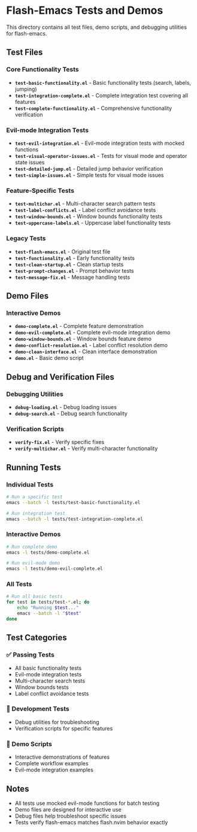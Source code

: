 # Flash-Emacs Tests and Demos

This directory contains all test files, demo scripts, and debugging utilities for flash-emacs.

## Test Files

### Core Functionality Tests
- **`test-basic-functionality.el`** - Basic functionality tests (search, labels, jumping)
- **`test-integration-complete.el`** - Complete integration test covering all features
- **`test-complete-functionality.el`** - Comprehensive functionality verification

### Evil-mode Integration Tests
- **`test-evil-integration.el`** - Evil-mode integration tests with mocked functions
- **`test-visual-operator-issues.el`** - Tests for visual mode and operator state issues
- **`test-detailed-jump.el`** - Detailed jump behavior verification
- **`test-simple-issues.el`** - Simple tests for visual mode issues

### Feature-Specific Tests
- **`test-multichar.el`** - Multi-character search pattern tests
- **`test-label-conflicts.el`** - Label conflict avoidance tests
- **`test-window-bounds.el`** - Window bounds functionality tests
- **`test-uppercase-labels.el`** - Uppercase label functionality tests

### Legacy Tests
- **`test-flash-emacs.el`** - Original test file
- **`test-functionality.el`** - Early functionality tests
- **`test-clean-startup.el`** - Clean startup tests
- **`test-prompt-changes.el`** - Prompt behavior tests
- **`test-message-fix.el`** - Message handling tests

## Demo Files

### Interactive Demos
- **`demo-complete.el`** - Complete feature demonstration
- **`demo-evil-complete.el`** - Complete evil-mode integration demo
- **`demo-window-bounds.el`** - Window bounds feature demo
- **`demo-conflict-resolution.el`** - Label conflict resolution demo
- **`demo-clean-interface.el`** - Clean interface demonstration
- **`demo.el`** - Basic demo script

## Debug and Verification Files

### Debugging Utilities
- **`debug-loading.el`** - Debug loading issues
- **`debug-search.el`** - Debug search functionality

### Verification Scripts
- **`verify-fix.el`** - Verify specific fixes
- **`verify-multichar.el`** - Verify multi-character functionality

## Running Tests

### Individual Tests
```bash
# Run a specific test
emacs --batch -l tests/test-basic-functionality.el

# Run integration test
emacs --batch -l tests/test-integration-complete.el
```

### Interactive Demos
```bash
# Run complete demo
emacs -l tests/demo-complete.el

# Run evil-mode demo
emacs -l tests/demo-evil-complete.el
```

### All Tests
```bash
# Run all basic tests
for test in tests/test-*.el; do
    echo "Running $test..."
    emacs --batch -l "$test"
done
```

## Test Categories

### ✅ Passing Tests
- All basic functionality tests
- Evil-mode integration tests
- Multi-character search tests
- Window bounds tests
- Label conflict avoidance tests

### 🔧 Development Tests
- Debug utilities for troubleshooting
- Verification scripts for specific features

### 🎯 Demo Scripts
- Interactive demonstrations of features
- Complete workflow examples
- Evil-mode integration examples

## Notes

- All tests use mocked evil-mode functions for batch testing
- Demo files are designed for interactive use
- Debug files help troubleshoot specific issues
- Tests verify flash-emacs matches flash.nvim behavior exactly 